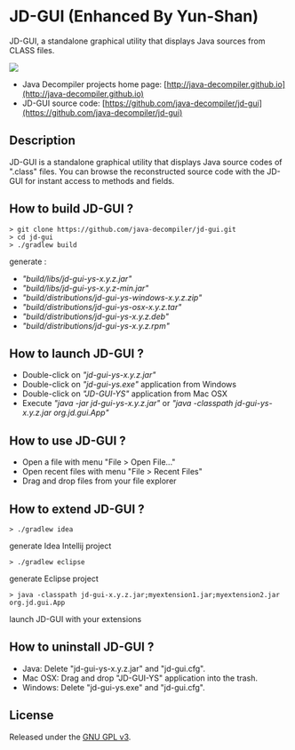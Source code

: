 # JD-GUI (Enhanced By Yun-Shan)

JD-GUI, a standalone graphical utility that displays Java sources from CLASS files.

![](https://raw.githubusercontent.com/java-decompiler/jd-gui/master/src/website/img/jd-gui.png)

- Java Decompiler projects home page: [http://java-decompiler.github.io](http://java-decompiler.github.io)
- JD-GUI source code: [https://github.com/java-decompiler/jd-gui](https://github.com/java-decompiler/jd-gui)

## Description
JD-GUI is a standalone graphical utility that displays Java source codes of 
".class" files. You can browse the reconstructed source code with the JD-GUI
for instant access to methods and fields.

## How to build JD-GUI ?
```
> git clone https://github.com/java-decompiler/jd-gui.git
> cd jd-gui
> ./gradlew build 
```
generate :
- _"build/libs/jd-gui-ys-x.y.z.jar"_
- _"build/libs/jd-gui-ys-x.y.z-min.jar"_
- _"build/distributions/jd-gui-ys-windows-x.y.z.zip"_
- _"build/distributions/jd-gui-ys-osx-x.y.z.tar"_
- _"build/distributions/jd-gui-ys-x.y.z.deb"_
- _"build/distributions/jd-gui-ys-x.y.z.rpm"_

## How to launch JD-GUI ?
- Double-click on _"jd-gui-ys-x.y.z.jar"_
- Double-click on _"jd-gui-ys.exe"_ application from Windows
- Double-click on _"JD-GUI-YS"_ application from Mac OSX
- Execute _"java -jar jd-gui-ys-x.y.z.jar"_ or _"java -classpath jd-gui-ys-x.y.z.jar org.jd.gui.App"_

## How to use JD-GUI ?
- Open a file with menu "File > Open File..."
- Open recent files with menu "File > Recent Files"
- Drag and drop files from your file explorer

## How to extend JD-GUI ?
```
> ./gradlew idea 
```
generate Idea Intellij project
```
> ./gradlew eclipse
```
generate Eclipse project
```
> java -classpath jd-gui-x.y.z.jar;myextension1.jar;myextension2.jar org.jd.gui.App
```
launch JD-GUI with your extensions

## How to uninstall JD-GUI ?
- Java: Delete "jd-gui-ys-x.y.z.jar" and "jd-gui.cfg".
- Mac OSX: Drag and drop "JD-GUI-YS" application into the trash.
- Windows: Delete "jd-gui-ys.exe" and "jd-gui.cfg".

## License
Released under the [GNU GPL v3](LICENSE).
